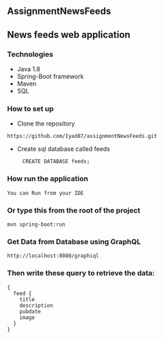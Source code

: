 ## AssignmentNewsFeeds
## News feeds web application  
### Technologies
 - Java 1.8
 - Spring-Boot framework
 - Maven 
 - SQL

### How to set up 
 * Clone the repository
 ```
https://github.com/Iyad87/assignmentNewsFeeds.git
```

* Create sql database called feeds

```
     CREATE DATABASE feeds;
```



### How  run the application

```
You can Run from your IDE 

```

### Or type this from the root of the project

```
mvn spring-boot:run

```


### Get Data from Database using GraphQL

```
http://localhost:8080/graphiql

```

### Then write these query to retrieve the data:

```
{
  feed {
    title
    description
    pubdate
    image
  }
}
```
  





